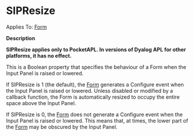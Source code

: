 




<h1 class="heading"><span class="name">SIPResize</span></h1>

Applies To: [Form](./form.md)


**Description**


**SIPResize applies only to PocketAPL. In versions of Dyalog APL for other platforms, it has no effect.**


This is a Boolean property that specifies the behaviour of a Form when the Input Panel is raised or lowered.


If SIPResize is 1 (the default), the [Form](./form.md) generates a Configure event when the Input Panel is raised or lowered. Unless disabled or modified by a callback function, the Form is automatically resized to occupy the entire space above the Input Panel.


If SIPResize is 0, the [Form](./form.md) does not generate a Configure event when the Input Panel is raised or lowered. This means that, at times, the lower part of the [Form](./form.md) may be obscured by the Input Panel.



